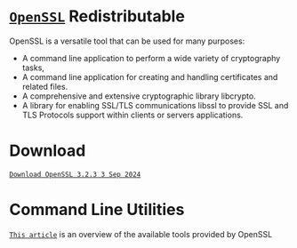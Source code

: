 # [`OpenSSL`](https://wiki.openssl.org/index.php/Main_Page) Redistributable

OpenSSL is a versatile tool that can be used for many purposes:

- A command line application to perform a wide variety of cryptography tasks,
- A command line application for creating and handling certificates and related files.
- A comprehensive and extensive cryptographic library libcrypto.
- A library for enabling SSL/TLS communications libssl to provide SSL and TLS Protocols support within clients or servers applications.

# Download

[`Download OpenSSL 3.2.3 3 Sep 2024`](https://github.com/FirstTimeEZ/openssl/raw/refs/heads/main/openssl.zip)

# Command Line Utilities

[`This article`](https://wiki.openssl.org/index.php/Command_Line_Utilities) is an overview of the available tools provided by OpenSSL
